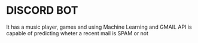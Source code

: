 # DISCORD BOT 
It has a music player, games and using Machine Learning and GMAIL API is capable of predicting wheter a recent mail is SPAM or not
